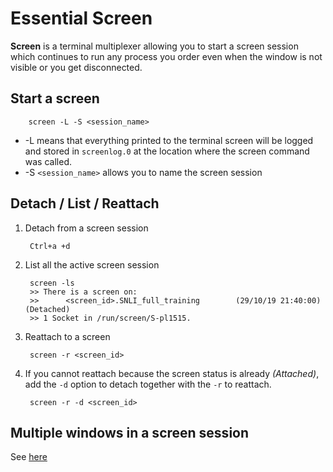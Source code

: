 # Essential Screen
**Screen** is a terminal multiplexer allowing you to start a screen session which continues to run any process you order even when the window is not visible or you get disconnected.

## Start a screen
		screen -L -S <session_name>

- -L means that everything printed to the terminal screen will be logged and stored in `screenlog.0` at the location where the screen command was called.
- -S `<session_name>` allows you to name the screen session

## Detach / List / Reattach
1. Detach from a screen session

		Ctrl+a +d
2. List all the active screen session

		screen -ls
		>> There is a screen on:
        >> 		<screen_id>.SNLI_full_training        (29/10/19 21:40:00)     (Detached)
		>> 1 Socket in /run/screen/S-pl1515.
3. Reattach to a screen

		screen -r <screen_id>

4. If you cannot reattach because the screen status is already *(Attached)*, add the `-d` option to detach together with the `-r` to reattach.

		screen -r -d <screen_id>
## Multiple windows in a screen session

See [here](https://linuxize.com/post/how-to-use-linux-screen/#working-with-linux-screen-windows)